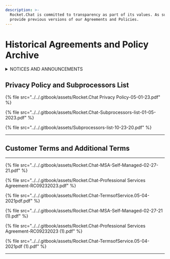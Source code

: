 ```yaml
---
description: >-
  Rocket.Chat is committed to transparency as part of its values. As such, we
  provide previous versions of our Agreements and Policies.
---
```


# Historical Agreements and Policy Archive

<details>

<summary>NOTICES AND ANNOUNCEMENTS</summary>

**Professional Services Agreement Updates:** Effective today, revisions to our Professional Services Agreement are in force for new contracts. We have made updates to Clause 8 concerning intellectual property rights, along with a refinement of the language in Clause 2.2.

**Privacy Policy Updates:** As of October 20th, 2023. These updates will be effective from today, except for the changes related to  "[workspace tracking and statistics data](historical-agreements-and-policy-archive.md#the-type-of-data-we-collect)," which will be implemented upon the release of Rocket.Chat version 6.5. The updates include the creation of three appendices that specifically address privacy provisions related to Rocket.Chat's open services, cloud service offerings, and the privacy regulations framework. We have also introduced a data subject request form that allows customers to exercise their data rights more efficiently and securely. Additionally, we have provided more information on compliance with regulations such as HIPAA and GLBA, and provided more details on data collection for both self-hosted and cloud-hosted workspaces. These changes are part of our commitment to transparency regarding privacy at Rocket.Chat. Please note that starting from version 6.5, certain restrictions have been implemented, which limit customers' ability to disable data statistics collection from their workspaces.

[**Deprecation Notice:**](https://www.rocket.chat/blog/deprecation-notice-cloud-services-mobile-and-desktop-apps-for-legacy-unsupported-versions) As of June 27, 2023, Rocket.Chat, we announce that effective October 1, 2023, support will be discontinued for legacy unsupported versions, impacting connections to cloud services, mobile, and desktop applications. This decision is driven by security and operational concerns related to legacy versions, aligning with industry standards. Users of unsupported versions will lose access to critical services, including push notifications, omnichannel channels, and marketplace apps. Workspace administrators are strongly encouraged to upgrade to supported versions or prepare for self-management of these services.&#x20;

</details>

## Privacy Policy and Subprocessors List

{% file src="../../.gitbook/assets/Rocket.Chat Privacy Policy-05-01-23.pdf" %}

{% file src="../../.gitbook/assets/Rocket.Chat-Subprocessors-list-01-05-2023.pdf" %}

{% file src="../../.gitbook/assets/Subprocessors-list-10-23-20.pdf" %}

***

## Customer Terms and Additional Terms

***



{% file src="../../.gitbook/assets/Rocket.Chat-MSA-Self-Managed-02-27-21.pdf" %}

{% file src="../../.gitbook/assets/Rocket.Chat-Professional Services Agreement-RC09232023.pdf" %}

{% file src="../../.gitbook/assets/Rocket.Chat-TermsofService.05-04-2021pdf.pdf" %}

{% file src="../../.gitbook/assets/Rocket.Chat-MSA-Self-Managed-02-27-21 (1).pdf" %}

{% file src="../../.gitbook/assets/Rocket.Chat-Professional Services Agreement-RC09232023 (1).pdf" %}

{% file src="../../.gitbook/assets/Rocket.Chat-TermsofService.05-04-2021pdf (1).pdf" %}

***
